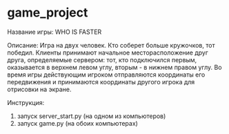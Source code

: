 # game_project
Название игры:
WHO IS FASTER 

Описание:
Игра на двух человек. Кто соберет больше кружочков, тот победил. Клиенты принимают начальное месторасположение друг друга, определяемые сервером: тот, кто подключился первым, оказывается в верхнем левом углу, вторым - в нижнем правом углу. Во время игры действующим игроком отправляются координаты его передвижения и принимаются координаты другого игрока для отрисовки на экране.

Инструкция:
1) запуск server_start.py (на одном из компьютеров)
2) запуск game.py (на обоих компьютерах)
